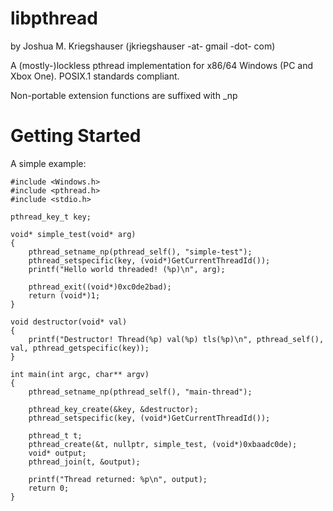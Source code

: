 libpthread
==========

by Joshua M. Kriegshauser (jkriegshauser -at- gmail -dot- com)

A (mostly-)lockless pthread implementation for x86/64 Windows (PC and Xbox One). POSIX.1 standards compliant.

Non-portable extension functions are suffixed with _np

Getting Started
===============

A simple example:

	#include <Windows.h>
	#include <pthread.h>
	#include <stdio.h>
	
	pthread_key_t key;

	void* simple_test(void* arg)
	{
		pthread_setname_np(pthread_self(), "simple-test");
		pthread_setspecific(key, (void*)GetCurrentThreadId());
		printf("Hello world threaded! (%p)\n", arg);

		pthread_exit((void*)0xc0de2bad);
		return (void*)1;
	}

	void destructor(void* val)
	{
		printf("Destructor! Thread(%p) val(%p) tls(%p)\n", pthread_self(), val, pthread_getspecific(key));
	}

	int main(int argc, char** argv)
	{
		pthread_setname_np(pthread_self(), "main-thread");

		pthread_key_create(&key, &destructor);
		pthread_setspecific(key, (void*)GetCurrentThreadId());

		pthread_t t;
		pthread_create(&t, nullptr, simple_test, (void*)0xbaadc0de);
		void* output;
		pthread_join(t, &output);

		printf("Thread returned: %p\n", output);
		return 0;
	}
